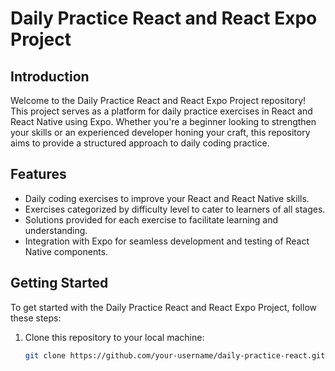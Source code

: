 # Daily Practice React and React Expo Project

## Introduction

Welcome to the Daily Practice React and React Expo Project repository! This project serves as a platform for daily practice exercises in React and React Native using Expo. Whether you're a beginner looking to strengthen your skills or an experienced developer honing your craft, this repository aims to provide a structured approach to daily coding practice.

## Features

- Daily coding exercises to improve your React and React Native skills.
- Exercises categorized by difficulty level to cater to learners of all stages.
- Solutions provided for each exercise to facilitate learning and understanding.
- Integration with Expo for seamless development and testing of React Native components.

## Getting Started

To get started with the Daily Practice React and React Expo Project, follow these steps:

1. Clone this repository to your local machine:

   ```bash
   git clone https://github.com/your-username/daily-practice-react.git

